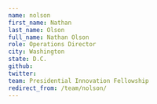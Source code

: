 ```yaml
---
name: nolson
first_name: Nathan
last_name: Olson
full_name: Nathan Olson
role: Operations Director
city: Washington
state: D.C.
github: 
twitter: 
team: Presidential Innovation Fellowship
redirect_from: /team/nolson/
---
```

